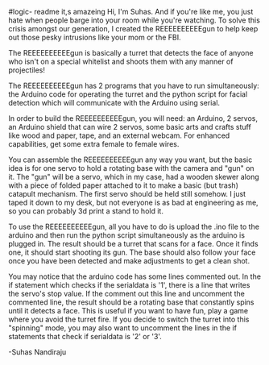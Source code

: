 #logic- readme it,s amazeing 
Hi, I'm Suhas. And if you're like me, you just hate when people barge into your room while you're watching. To solve this crisis amongst our generation, I created the REEEEEEEEEEgun to help keep out those pesky intrusions like your mom or the FBI.

The REEEEEEEEEEgun is basically a turret that detects the face of anyone who isn't on a special whitelist and shoots them with any manner of projectiles! 

The REEEEEEEEEEgun has 2 programs that you have to run simultaneously: the Arduino code for operating the turret and the python script for facial detection which will communicate with the Arduino using serial. 

In order to build the REEEEEEEEEEgun, you will need: an Arduino, 2 servos, an Arduino shield that can wire 2 servos, some basic arts and crafts stuff like wood and paper, tape, and an external webcam. For enhanced capabilities, get some extra female to female wires.


You can assemble the REEEEEEEEEEgun any way you want, but the basic idea is for one servo to hold a rotating base with the camera and "gun" on it. The "gun" will be a servo, which in my case, had a wooden skewer along with a piece of folded paper attached to it to make a basic (but trash) catapult mechanism. The first servo should be held still somehow. I just taped it down to my desk, but not everyone is as bad at engineering as me, so you can probably 3d print a stand to hold it.


To use the REEEEEEEEEEgun, all you have to do is upload the .ino file to the arduino and then run the python script simultaneously as the arduino is plugged in. The result should be a turret that scans for a face. Once it finds one, it should start shooting its gun. The base should also follow your face once you have been detected and make adjustments to get a clean shot.

You may notice that the arduino code has some lines commented out. In the if statement which checks if the serialdata is '1', there is a line that writes the servo's stop value. If the comment out this line and uncomment the commented line, the result should be a rotating base that constantly spins until it detects a face. This is useful if you want to have fun, play a game where you avoid the turret fire. If you decide to switch the turret into this "spinning" mode, you may also want to uncomment the lines in the if statements that check if serialdata is '2' or '3'.

-Suhas Nandiraju
